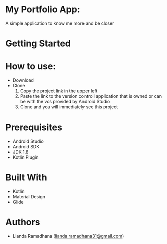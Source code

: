 # My Portfolio App:

A simple application to know me more and be closer

# Getting Started

# How to use:
- Download
- Clone
  1. Copy the project link in the upper left
  2. Paste the link to the version controll application that is owned or can be with the vcs provided by Android Studio
  3. Clone and you will immediately see this project

# Prerequisites
- Android Studio
- Android SDK
- JDK 1.8
- Kotlin Plugin

# Built With

- Kotlin
- Material Design
- Glide

# Authors
- Lianda Ramadhana (lianda.ramadhana31@gmail.com)


